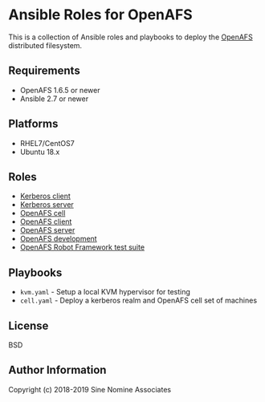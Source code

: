 # Ansible Roles for OpenAFS

This is a collection of Ansible roles and playbooks to deploy the [OpenAFS][1]
distributed filesystem.

## Requirements

* OpenAFS 1.6.5 or newer
* Ansible 2.7 or newer

## Platforms

* RHEL7/CentOS7
* Ubuntu 18.x

## Roles

* [Kerberos client](roles/openafs_krbclient/README.md)
* [Kerberos server](roles/openafs_krbserver/README.md)
* [OpenAFS cell](roles/openafs_cell/README.md)
* [OpenAFS client](roles/openafs_client/README.md)
* [OpenAFS server](roles/openafs_server/README.md)
* [OpenAFS development](roles/openafs_devel/README.md)
* [OpenAFS Robot Framework test suite](roles/openafs_robotest/README.md)

## Playbooks

* `kvm.yaml` - Setup a local KVM hypervisor for testing
* `cell.yaml` - Deploy a kerberos realm and OpenAFS cell set of machines

## License

BSD

## Author Information

Copyright (c) 2018-2019 Sine Nomine Associates

[1]: https://www.openafs.org/
[2]: https://web.mit.edu/kerberos/
